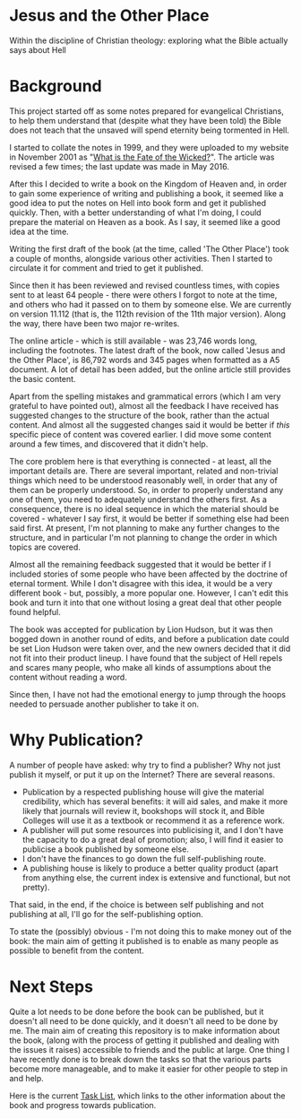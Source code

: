 # Jesus and the Other Place

Within the discipline of Christian theology: exploring what the Bible actually 
says about Hell

# Background

This project started off as some notes prepared for evangelical Christians, 
to help them understand that (despite what they have been told) the Bible 
does not teach that the unsaved will spend eternity being tormented in Hell.

I started to collate the notes in 1999, and they were uploaded to my website 
in November 2001 as 
"[What is the Fate of the Wicked?](http://hazelden.org.uk/pt03/art_pt121_fate_of_wicked.htm)".
The article was revised a few times; the last update was made in May 2016.

After this I decided to write a book on the Kingdom of Heaven and, in order to gain 
some experience of writing and publishing a book, it seemed like a good idea to
put the notes on Hell into book form and get it published quickly. Then, with a 
better understanding of what I'm doing, I could prepare the material on Heaven as
a book.  As I say, it seemed like a good idea at the time.

Writing the first draft of the book (at the time, called 'The Other Place') took a 
couple of months, alongside various other activities.  Then I started to circulate 
it for comment and tried to get it published.

Since then it has been reviewed and revised countless times, with copies sent to
at least 64 people - there were others I forgot to note at the time, and others who
had it passed on to them by someone else.  We are currently on version 11.112 
(that is, the 112th revision of the 11th major version). Along the way, there have 
been two major re-writes.

The online article - which is still available - was 23,746 words long, including the 
footnotes.  The latest draft of the book, now called 'Jesus and the Other Place', is 
86,792 words and 345 pages when formatted as a A5 document.  A lot of detail has 
been added, but the online article still provides the basic content.

Apart from the spelling mistakes and grammatical errors (which I am very grateful to 
have pointed out), 
almost all the feedback I have received has suggested changes to the structure of the 
book, rather than the actual content.  And almost all the suggested changes said
it would be better if *this* specific piece of content was covered earlier.  I did 
move some content around a few times, and discovered that it didn't help.

The core problem here is that everything is connected - at least, all the important
details are.  There are several important, related and non-trivial things which need 
to be understood reasonably well, in order that any of them can be properly 
understood.  So, in order to properly understand any one of them, you need to 
adequately understand the others first. As a consequence, there is no ideal sequence 
in which the material should be covered - whatever I say first, it would be better 
if something else had been said first. At present, I'm not planning to make any 
further changes to the structure, and in particular I'm not planning to change the 
order in which topics are covered.

Almost all the remaining feedback suggested that it would be better if I included 
stories of some people who have been affected by the doctrine of eternal torment.
While I don't disagree with this idea, it would be a very different book - but,
possibly, a more popular one.  However, I can't edit this book and turn it into 
that one without losing  a great deal that other people found helpful.

The book was accepted for publication by Lion Hudson, but it was then bogged down 
in another round of edits, and before a publication date could be set Lion Hudson 
were taken over, and the new owners decided that it did not fit into their 
product lineup.  I have found that the subject of Hell repels and scares many people, 
who make all kinds of assumptions about the content without reading a word.

Since then, I have not had the emotional energy to jump through the hoops needed to
persuade another publisher to take it on.

# Why Publication?

A number of people have asked: why try to find a publisher?  Why not just 
publish it myself, or put it up on the Internet?  There are several reasons.

- Publication by a respected publishing house will give the material credibility,
  which has several benefits: it will aid sales, 
  and make it more likely that journals will review it, bookshops will stock it,
  and Bible Colleges will use it as a textbook or recommend it as a reference work.
- A publisher will put some resources into publicising it, and I don't have the
  capacity to do a great deal of promotion; also, I will find it easier to publicise
  a book published by someone else.
- I don't have the finances to go down the full self-publishing route.
- A publishing house is likely to produce a better quality product (apart from
  anything else, the current index is extensive and functional, but not pretty).

That said, in the end, if the choice is between self publishing and not 
publishing at all, I'll go for the self-publishing option.

To state the (possibly) obvious - I'm not doing this to make money out of the book:
the main aim of getting it published is to enable as many people as possible to
benefit from the content.

# Next Steps

Quite a lot needs to be done before the book can be published, but it doesn't 
all need to be done quickly, and it doesn't all need to be done by me. 
The main aim of creating this repository is to make information about the book,
(along with the process of getting it published and dealing with the issues it 
raises) accessible to friends and the public at large.
One thing I have recently done is to break down the tasks so that the various 
parts become more manageable, and to make it easier for other people to step
in and help.

Here is the current [Task List](Task_List.md), which links to the other
information about the book and progress towards publication.
